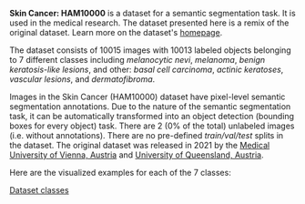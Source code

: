 **Skin Cancer: HAM10000** is a dataset for a semantic segmentation task. It is used in the medical research. The dataset presented here is a remix of the original dataset. Learn more on the dataset's [homepage](https://www.kaggle.com/datasets/surajghuwalewala/ham1000-segmentation-and-classification).



The dataset consists of 10015 images with 10013 labeled objects belonging to 7 different classes including *melanocytic nevi*, *melanoma*, *benign keratosis-like lesions*, and other: *basal cell carcinoma*, *actinic keratoses*, *vascular lesions*, and *dermatofibroma*.

Images in the Skin Cancer (HAM10000) dataset have pixel-level semantic segmentation annotations. Due to the nature of the semantic segmentation task, it can be automatically transformed into an object detection (bounding boxes for every object) task. There are 2 (0% of the total) unlabeled images (i.e. without annotations). There are no pre-defined <i>train/val/test</i> splits in the dataset. The original dataset was released in 2021 by the [Medical University of Vienna, Austria](https://www.meduniwien.ac.at/web/) and [University of Queensland, Austria](https://www.uq.edu.au/).

Here are the visualized examples for each of the 7 classes:

[Dataset classes](https://github.com/dataset-ninja/skin-cancer-ham10000/raw/main/visualizations/classes_preview.webm)
